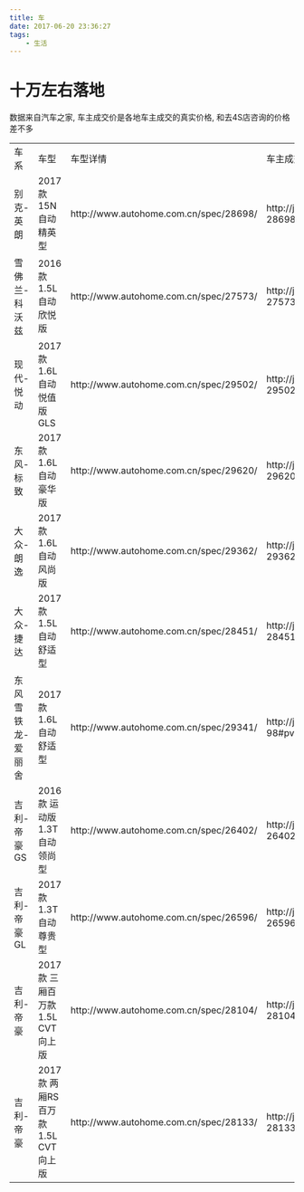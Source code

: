 ```yaml
---
title: 车
date: 2017-06-20 23:36:27
tags:
    - 生活
---
```


# 十万左右落地

数据来自汽车之家, 车主成交价是各地车主成交的真实价格, 和去4S店咨询的价格差不多
<table>
   <tr>
      <td>车系</td>
      <td>车型</td>
      <td>车型详情</td>
      <td>车主成交价</td>
   </tr>
   <tr>
      <td>别克-英朗</td>
      <td>2017款 15N 自动精英型</td>
      <td>http://www.autohome.com.cn/spec/28698/</td>
      <td>http://jiage.autohome.com.cn/price/carlist/p-28698#pvareaid=103596</td>
   </tr>
   <tr>
      <td>雪佛兰-科沃兹</td>
      <td>2016款 1.5L 自动欣悦版</td>
      <td>http://www.autohome.com.cn/spec/27573/</td>
      <td>http://jiage.autohome.com.cn/price/carlist/p-27573#pvareaid=103596</td>
   </tr>
   <tr>
      <td>现代-悦动</td>
      <td>2017款 1.6L 自动悦值版GLS</td>
      <td>http://www.autohome.com.cn/spec/29502/</td>
      <td>http://jiage.autohome.com.cn/price/carlist/p-29502#pvareaid=103597</td>
   </tr>
   <tr>
      <td>东风-标致</td>
      <td>2017款 1.6L 自动豪华版</td>
      <td>http://www.autohome.com.cn/spec/29620/</td>
      <td>http://jiage.autohome.com.cn/price/carlist/p-29620#pvareaid=103596</td>
   </tr>
   <tr>
      <td>大众-朗逸</td>
      <td>2017款 1.6L 自动风尚版</td>
      <td>http://www.autohome.com.cn/spec/29362/</td>
      <td>http://jiage.autohome.com.cn/price/carlist/p-29362#pvareaid=103596</td>
   </tr>
   <tr>
      <td>大众-捷达</td>
      <td>2017款 1.5L 自动舒适型</td>
      <td>http://www.autohome.com.cn/spec/28451/</td>
      <td>http://jiage.autohome.com.cn/price/carlist/p-28451#pvareaid=103596</td>
   </tr>
   <tr>
      <td>东风雪铁龙-爱丽舍</td>
      <td>2017款 1.6L 自动舒适型</td>
      <td>http://www.autohome.com.cn/spec/29341/</td>
      <td>http://jiage.autohome.com.cn/price/carlist/s-98#pvareaid=103596</td>
   </tr>
   <tr>
      <td>吉利-帝豪GS</td>
      <td>2016款 运动版 1.3T 自动领尚型</td>
      <td>http://www.autohome.com.cn/spec/26402/</td>
      <td>http://jiage.autohome.com.cn/price/carlist/p-26402#pvareaid=103596</td>
   </tr>
   <tr>
      <td>吉利-帝豪GL</td>
      <td>2017款 1.3T 自动尊贵型</td>
      <td>http://www.autohome.com.cn/spec/26596/</td>
      <td>http://jiage.autohome.com.cn/price/carlist/p-26596#pvareaid=103596</td>
   </tr>
   <tr>
      <td>吉利-帝豪</td>
      <td>2017款 三厢百万款 1.5L CVT向上版</td>
      <td>http://www.autohome.com.cn/spec/28104/</td>
      <td>http://jiage.autohome.com.cn/price/carlist/p-28104#pvareaid=103596</td>
   </tr>
   <tr>
      <td>吉利-帝豪</td>
      <td>2017款 两厢RS百万款 1.5L CVT向上版</td>
      <td>http://www.autohome.com.cn/spec/28133/</td>
      <td>http://jiage.autohome.com.cn/price/carlist/p-28133#pvareaid=103596</td>
   </tr>
</table>


